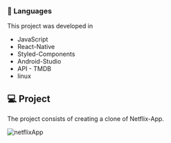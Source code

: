 ### 🚀 Languages
This project was developed in

  - JavaScript
  - React-Native
  - Styled-Components
  - Android-Studio
  - API - TMDB
  - linux

## 💻 Project
The project consists of creating a clone of Netflix-App.

![netflixApp](https://user-images.githubusercontent.com/84472778/175397125-9ed876c8-5470-4ba3-87e3-0fadf519b6e3.png)

